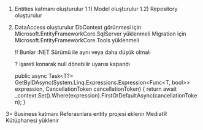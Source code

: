 1) Entities katmanı oluşturulur
	1.1) Model oluşturulur
        1.2) Repository oluşturulur

2) DataAccess oluşturulur
    DbContext görünmesi için Microsoft.EntityFrameworkCore.SqlServer yüklenmeli
    Migration için Microsoft.EntityFrameworkCore.Tools yüklenmeli

    !! Bunlar :NET Sürümü ile aynı veya daha düşük olmalı

	? işareti konarak null dönebilir uyarısı kapandı

   public async Task<T?> GetByIDAsync(System.Linq.Expressions.Expression<Func<T, bool>> expression, CancellationToken cancellationToken)
        {
           return await _context.Set<T>().Where(expression).FirstOrDefaultAsync(cancellationToken);
        }

3= Business katmanı
	Referasnlara entity projesi eklenir
	MediatR Kütüphanesi yüklenir